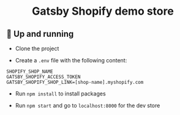 <h1 align="center">
  Gatsby Shopify demo store
</h1>

## 🚀 Up and running

- Clone the project

- Create a `.env` file with the following content:

```
SHOPIFY_SHOP_NAME
GATSBY_SHOPIFY_ACCESS_TOKEN
GATSBY_SHOPIFY_SHOP_LINK=[shop-name].myshopify.com
```

- Run `npm install` to install packages

- Run `npm start` and go to `localhost:8000` for the dev store
